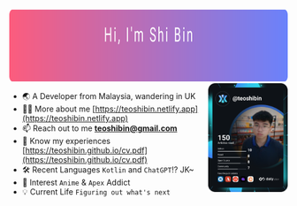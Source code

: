 <!--
**teoshibin/teoshibin** is a ✨ _special_ ✨ repository because its `README.md` (this file) appears on your GitHub profile.

Here are some ideas to get you started:

- 🔭 I’m currently working on ...
- 🌱 I’m currently learning ...
- 👯 I’m looking to collaborate on ...
- 🤔 I’m looking for help with ...
- 💬 Ask me about ...
- 📫 How to reach me: ...
- 😄 Pronouns: ...
- ⚡ Fun fact: ...
-->
<div align="left">
  <br>
    <img src="header.svg" width="900" height="130">
  <br>
</div>

<a href="#" target="_blank">
  <img
    width="144"
    align="right"
    src="https://github.com/teoshibin/teoshibin/blob/main/devcard.svg"
  />
</a>

- 🌏 A Developer from Malaysia, wandering in UK
- 👨‍💻 More about me [https://teoshibin.netlify.app](https://teoshibin.netlify.app)
- 📫 Reach out to me **teoshibin@gmail.com**
- 📄 Know my experiences [https://teoshibin.github.io/cv.pdf](https://teoshibin.github.io/cv.pdf)
- 🛠️ Recent Languages `Kotlin` and `ChatGPT`!? JK~
- 🌱 Interest `Anime` & `Apex` Addict
- 💡 Current Life `Figuring out what's next`
